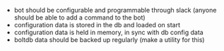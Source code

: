 - bot should be configurable and programmable through slack (anyone should be
able to add a command to the bot)
- configuration data is stored in the db and loaded on start
- configuration data is held in memory, in sync with db config data
- boltdb data should be backed up regularly (make a utility for this)
